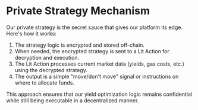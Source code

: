 # Private Strategy Mechanism

Our private strategy is the secret sauce that gives our platform its edge. Here's how it works:

1. The strategy logic is encrypted and stored off-chain.
2. When needed, the encrypted strategy is sent to a Lit Action for decryption and execution.
3. The Lit Action processes current market data (yields, gas costs, etc.) using the decrypted strategy.
4. The output is a simple "move/don't move" signal or instructions on where to allocate funds.

This approach ensures that our yield optimization logic remains confidential while still being executable in a decentralized manner.
